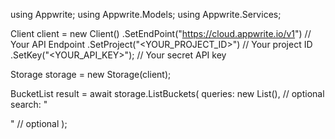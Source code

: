 using Appwrite;
using Appwrite.Models;
using Appwrite.Services;

Client client = new Client()
    .SetEndPoint("https://cloud.appwrite.io/v1") // Your API Endpoint
    .SetProject("&lt;YOUR_PROJECT_ID&gt;") // Your project ID
    .SetKey("&lt;YOUR_API_KEY&gt;"); // Your secret API key

Storage storage = new Storage(client);

BucketList result = await storage.ListBuckets(
    queries: new List<string>(), // optional
    search: "<SEARCH>" // optional
);